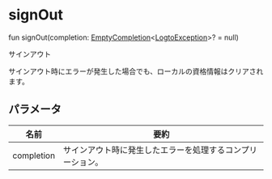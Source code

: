 # signOut

fun signOut(completion: [EmptyCompletion](../../io.logto.sdk.android.completion/-empty-completion/index.md)&lt;[LogtoException](../../io.logto.sdk.android.exception/-logto-exception/index.md)&gt;? = null)

サインアウト

サインアウト時にエラーが発生した場合でも、ローカルの資格情報はクリアされます。

## パラメータ

| 名前       | 要約                                                           |
| ---------- | ----------------------------------------------------------------- |
| completion | サインアウト時に発生したエラーを処理するコンプリーション。 |